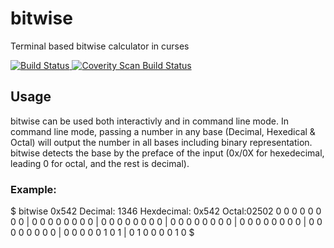 # bitwise
Terminal based bitwise calculator in curses

[![Build Status](https://travis-ci.org/mellowcandle/bitwise.svg?branch=master)](https://travis-ci.org/mellowcandle/bitwise)<a href="https://scan.coverity.com/projects/mellowcandle-bitwise">
  <img alt="Coverity Scan Build Status"
       src="https://scan.coverity.com/projects/18170/badge.svg"/>
</a>

## 

## Usage
bitwise can be used both interactivly and in command line mode.
In command line mode, passing a number in any base (Decimal, Hexedical & Octal) will output the number in all bases including binary representation.
bitwise detects the base by the preface of the input (0x/0X for hexedecimal, leading 0 for octal, and the rest is decimal).

### Example:

$ bitwise 0x542
Decimal: 1346   Hexdecimal: 0x542       Octal:02502
0 0 0 0 0 0 0 0 | 0 0 0 0 0 0 0 0 | 0 0 0 0 0 0 0 0 | 0 0 0 0 0 0 0 0 | 0 0 0 0 0 0 0 0 | 0 0 0 0 0 0 0 0 | 0 0 0 0 0 1 0 1 | 0 1 0 0 0 0 1 0
$
